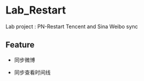 Lab_Restart
===========

Lab project : PN-Restart Tencent and Sina Weibo sync

Feature
-----

* 同步微博

* 同步查看时间线
